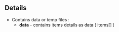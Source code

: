 ## Details

- Contains data or temp files :
  - **data** - contains items details as data ( items[] )
